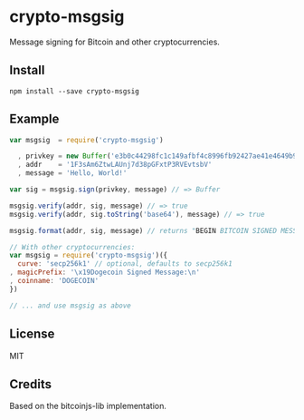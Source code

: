 crypto-msgsig
=============

Message signing for Bitcoin and other cryptocurrencies.

Install
-------

    npm install --save crypto-msgsig

Example
-------

```js
var msgsig  = require('crypto-msgsig')

  , privkey = new Buffer('e3b0c44298fc1c149afbf4c8996fb92427ae41e4649b934ca495991b7852b855', 'hex')
  , addr    = '1F3sAm6ZtwLAUnj7d38pGFxtP3RVEvtsbV'
  , message = 'Hello, World!'

var sig = msgsig.sign(privkey, message) // => Buffer

msgsig.verify(addr, sig, message) // => true
msgsig.verify(addr, sig.toString('base64'), message) // => true

msgsig.format(addr, sig, message) // returns "BEGIN BITCOIN SIGNED MESSAGE" formatting

// With other cryptocurrencies:
var msgsig = require('crypto-msgsig')({
  curve: 'secp256k1' // optional, defaults to secp256k1
, magicPrefix: '\x19Dogecoin Signed Message:\n'
, coinname: 'DOGECOIN'
})

// ... and use msgsig as above
```

License
-------
MIT

Credits
-------
Based on the bitcoinjs-lib implementation.
